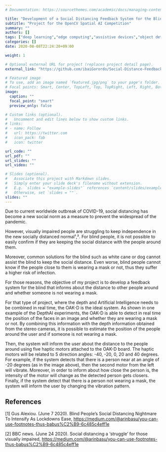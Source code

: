 ```yaml
---
# Documentation: https://sourcethemes.com/academic/docs/managing-content/

title: "Development of a Social Distancing Feedback System for the Blind"
subtitle: "Project for the OpenCV Spatial AI Competition"
summary: ""
authors: []
tags: ["deep learning","edge computing","assistive devices","object detection","visually impaired","depth estimation"]
categories: []
date: 2020-08-08T22:24:20+09:00

weight: 1

# Optional external URL for project (replaces project detail page).
external_link: "https://github.com/ibaiGorordo/Social-Distance-Feedback"

# Featured image
# To use, add an image named `featured.jpg/png` to your page's folder.
# Focal points: Smart, Center, TopLeft, Top, TopRight, Left, Right, BottomLeft, Bottom, BottomRight.
image:
  caption: ""
  focal_point: "smart"
  preview_only: false

# Custom links (optional).
#   Uncomment and edit lines below to show custom links.
# links:
# - name: Follow
#   url: https://twitter.com
#   icon_pack: fab
#   icon: twitter

url_code: ""
url_pdf: ""
url_slides: ""
url_video: ""

# Slides (optional).
#   Associate this project with Markdown slides.
#   Simply enter your slide deck's filename without extension.
#   E.g. `slides = "example-slides"` references `content/slides/example-slides.md`.
#   Otherwise, set `slides = ""`.
slides: ""
---
```

Due to current worldwide outbreak of COVID-19, social distancing has become a new social norm as a measure to prevent the widespread of the pandemic.

However, visually impaired people are struggling to keep independence in the new socially distanced normal¹,². For blind people, it is not possible to easily confirm if they are keeping the social distance with the people around them. 

Moreover, common solutions for the blind such as white cane or dog cannot assist the blind to keep the social distance. Even worse, blind people cannot know if the people close to them is wearing a mask or not, thus they suffer a higher risk of infection.

For those reasons, the objective of my project is to develop a feedback system for the blind that informs about the distance to other people around and whether someone is not wearing a mask.

For that type of project, where the depth and Artificial Intelligence needs to be combined in real time, the OAK-D is the ideal system. As shown in one example of the DepthAI experiments, the OAK-D is able to detect in real time the position of the faces in an image and whether they are wearing a mask or not. By combining this information with the depth information obtained from the stereo cameras, it is possible to estimate the position of the people around the user and if someone is not wearing a mask.

Then, the system will inform the user about the distance to the people around using five haptic motors attached to the OAK-D board. The haptic motors will be related to 5 direction angles: -40, -20, 0, 20 and 40 degrees. For example, if the system detects that there is a person near at an angle of -20 degrees (as in the image above), then the second motor from the left will vibrate. Moreover, in order to inform about how close the person is, the intensity of the motor will change as the detected person gets closers. Finally, if the system detect that there is a person not wearing a mask, the system will inform the user by changing the vibration pattern.

## References
[1] Gus Alexiou. (June 7 2020). Blind People’s Social Distancing Nightmare To Intensify As Lockdowns Ease, https://medium.com/@arinbasu/you-can-use-footnotes-thus-babus%C2%B9-6c485c4eff1e

[2] BBC news. (June 24 2020). Social distancing a ‘struggle’ for those visually impaired, https://medium.com/@arinbasu/you-can-use-footnotes-thus-babus%C2%B9-6c485c4eff1e